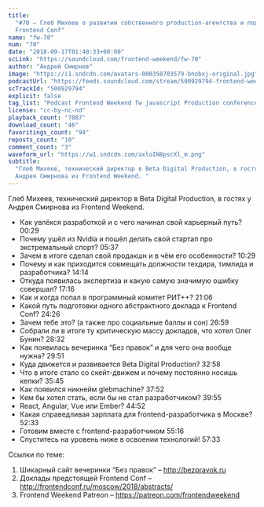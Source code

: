```yaml
---
title:
  "#70 – Глеб Михеев о развитии собственного production-агентства и подготовке
  Frontend Conf"
name: "fw-70"
num: "70"
date: "2018-09-17T01:40:33+00:00"
scLink: "https://soundcloud.com/frontend-weekend/fw-70"
author: "Андрей Смирнов"
image: "https://i1.sndcdn.com/avatars-000358703579-bnobxj-original.jpg"
podcastUrl: "https://feeds.soundcloud.com/stream/500929794-frontend-weekend-fw-70.m4a"
scTrackId: "500929794"
explicit: false
tag_list: "Podcast Frontend Weekend fw javascript Production conference"
license: "cc-by-nc-nd"
playback_count: "7087"
download_count: "46"
favoritings_count: "94"
reposts_count: "10"
comment_count: "3"
waveform_url: "https://w1.sndcdn.com/axloIN8pscXl_m.png"
subtitle:
  "Глеб Михеев, технический директор в Beta Digital Production, в гостях у
  Андрея Смирнова из Frontend Weekend. "
---
```


Глеб Михеев, технический директор в Beta Digital Production, в гостях у Андрея
Смирнова из Frontend Weekend.

- Как увлёкся разработкой и с чего начинал свой карьерный путь?
  <timecode sec="29">00:29</timecode>
- Почему ушёл из Nvidia и пошёл делать свой стартап про экстремальный спорт?
  <timecode sec="337">05:37</timecode>
- Зачем в итоге сделал свой продакшн и в чём его особенности?
  <timecode sec="629">10:29</timecode>
- Почему и как приходится совмещать должности техдира, тимлида и разработчика?
  <timecode sec="854">14:14</timecode>
- Откуда появилась экспертиза и какую самую значимую ошибку совершал?
  <timecode sec="1036">17:16</timecode>
- Как и когда попал в программный комитет РИТ++?
  <timecode sec="1266">21:06</timecode>
- Какой путь подготовки одного абстрактного доклада к Frontend Conf?
  <timecode sec="1466">24:26</timecode>
- Зачем тебе это? (а также про социальные баллы и сон)
  <timecode sec="1619">26:59</timecode>
- Собрали ли в итоге ту критическую массу докладов, что хотел Олег Бунин?
  <timecode sec="1712">28:32</timecode>
- Как появилась вечеринка “Без правок” и для чего она вообще нужна?
  <timecode sec="1791">29:51</timecode>
- Куда движется и развивается Beta Digital Production?
  <timecode sec="1978">32:58</timecode>
- Что в итоге стало со скейт-движем и почему постоянно носишь кепки?
  <timecode sec="2145">35:45</timecode>
- Как появился никнейм glebmachine? <timecode sec="2272">37:52</timecode>
- Кем бы хотел стать, если бы не стал разработчиком?
  <timecode sec="2395">39:55</timecode>
- React, Angular, Vue или Ember? <timecode sec="2692">44:52</timecode>
- Какая справедливая зарплата для frontend-разработчика в Москве?
  <timecode sec="3153">52:33</timecode>
- Готовим вместе с frontend-разработчиком <timecode sec="3316">55:16</timecode>
- Спуститесь на уровень ниже в освоении технологий!
  <timecode sec="3453">57:33</timecode>

Ссылки по теме:

1. Шикарный сайт вечеринки “Без правок” – <http://bezpravok.ru>
2. Доклады предстоящей Frontend Conf –
   <http://frontendconf.ru/moscow/2018/abstracts/>
3. Frontend Weekend Patreon – <https://patreon.com/frontendweekend>
